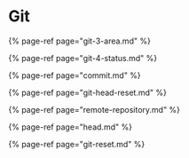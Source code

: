 # Git

{% page-ref page="git-3-area.md" %}

{% page-ref page="git-4-status.md" %}

{% page-ref page="commit.md" %}

{% page-ref page="git-head-reset.md" %}

{% page-ref page="remote-repository.md" %}

{% page-ref page="head.md" %}

{% page-ref page="git-reset.md" %}



